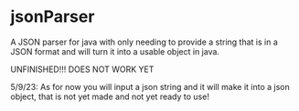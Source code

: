 # jsonParser
A JSON parser for java with only needing to provide a string that is in a JSON format and will turn it into a usable object in java.

UNFINISHED!!!
DOES NOT WORK YET

5/9/23:
  As for now you will input a json string and it will make it into a json object, that is not yet made and not yet ready to use!
